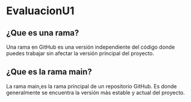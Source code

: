 # EvaluacionU1
## ¿Que es una rama?
Una rama en GitHub es una versión independiente del código donde puedes trabajar sin afectar la versión principal del proyecto.
## ¿Que es la rama main? 
La rama main,es la rama principal de un repositorio GitHub. Es donde generalmente se encuentra la versión más estable y actual del proyecto.